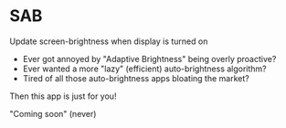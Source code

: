 # SAB
Update screen-brightness when display is turned on

- Ever got annoyed by "Adaptive Brightness" being overly proactive?
- Ever wanted a more "lazy" (efficient) auto-brightness algorithm?
- Tired of all those auto-brightness apps bloating the market?

Then this app is just for you!

"Coming soon" (never)
